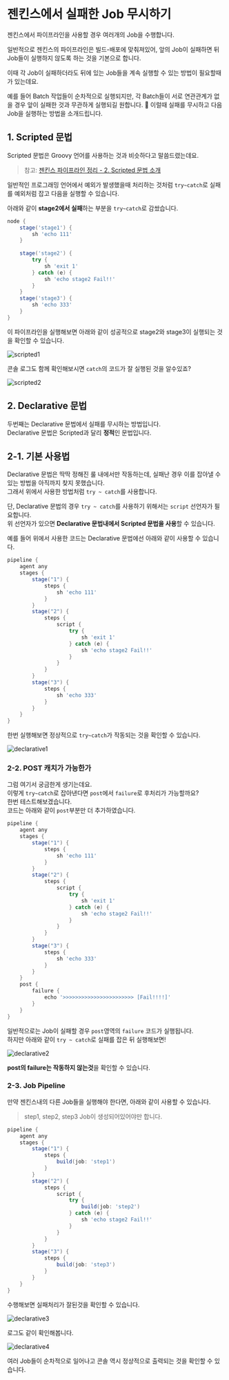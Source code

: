 # 젠킨스에서 실패한 Job 무시하기

젠킨스에서 파이프라인을 사용할 경우 여러개의 Job을 수행합니다. 
  
일반적으로 젠킨스의 파이프라인은 빌드-배포에 맞춰져있어, 앞의 Job이 실패하면 뒤 Job들이 실행하지 않도록 하는 것을 기본으로 합니다.  
  
이때 각 Job이 실패하더라도 뒤에 있는 Job들을 계속 실행할 수 있는 방법이 필요할때가 있는데요.  
  
예를 들어 Batch 작업들이 순차적으로 실행되지만, 각 Batch들이 서로 연관관계가 없을 경우 앞이 실패한 것과 무관하게 실행되길 원합니다.  
이럴때 실패를 무시하고 다음 Job을 실행하는 방법을 소개드립니다.

## 1. Scripted 문법

Scripted 문법은 Groovy 언어를 사용하는 것과 비슷하다고 말씀드렸는데요.  

> 참고: [젠킨스 파이프라인 정리 - 2. Scripted 문법 소개](https://jojoldu.tistory.com/356)

일반적인 프로그래밍 언어에서 예외가 발생했을때 처리하는 것처럼 ```try~catch```로 실패를 예외처럼 잡고 다음을 실행할 수 있습니다.  
  
아래와 같이 **stage2에서 실패**하는 부분을 ```try~catch```로 감쌌습니다.  

```groovy
node {
    stage('stage1') {
        sh 'echo 111'
    }
    
    stage('stage2') {
        try {
            sh 'exit 1'
        } catch (e) {
            sh 'echo stage2 Fail!!'
        }
    }
    stage('stage3') {
        sh 'echo 333'
    }
}

```

이 파이프라인을 실행해보면 아래와 같이 성공적으로 stage2와 stage3이 실행되는 것을 확인할 수 있습니다.

![scripted1](./images/99/scripted1.png)

콘솔 로그도 함께 확인해보시면 ```catch```의 코드가 잘 실행된 것을 알수있죠?

![scripted2](./images/99/scripted2.png)

## 2. Declarative 문법

두번째는 Declarative 문법에서 실패를 무시하는 방법입니다.  
Declarative 문법은 Scripted과 달리 **정적**인 문법입니다.  

## 2-1. 기본 사용법

Declarative 문법은 딱딱 정해진 룰 내에서만 작동하는데, 실패난 경우 이를 잡아낼 수 있는 방법을 아직까지 찾지 못했습니다.  
그래서 위에서 사용한 방법처럼 ```try ~ catch```를 사용합니다.  
  
단, Declarative 문법의 경우 ```try ~ catch```를 사용하기 위해서는 ```script``` 선언자가 필요합니다.  
위 선언자가 있으면 **Declarative 문법내에서 Scripted 문법을 사용**할 수 있습니다.  
  
예를 들어 위에서 사용한 코드는 Declarative 문법에선 아래와 같이 사용할 수 있습니다.

```groovy
pipeline {
    agent any
    stages {
        stage("1") {
            steps {
                sh 'echo 111'
            }
        }
        stage("2") {
            steps {
                script {
                    try {
                        sh 'exit 1'
                    } catch (e) {
                        sh 'echo stage2 Fail!!'
                    }
                }
            }
        }
        stage("3") {
            steps {
                sh 'echo 333'
            }
        }
    }
}
```

한번 실행해보면 정상적으로 ```try~catch```가 작동되는 것을 확인할 수 있습니다.

![declarative1](./images/99/declarative1.png)

### 2-2. POST 캐치가 가능한가

그럼 여기서 궁금한게 생기는데요.  
이렇게 ```try~catch```로 잡아낸다면 ```post```에서 ```failure```로 후처리가 가능할까요?  
한번 테스트해보겠습니다.  
코드는 아래와 같이 ```post```부분만 더 추가하였습니다.  

```groovy
pipeline {
    agent any
    stages {
        stage("1") {
            steps {
                sh 'echo 111'
            }
        }
        stage("2") {
            steps {
                script {
                    try {
                        sh 'exit 1'
                    } catch (e) {
                        sh 'echo stage2 Fail!!'
                    }
                }
            }
        }
        stage("3") {
            steps {
                sh 'echo 333'
            }
        }
    }
    post {
        failure {
            echo '>>>>>>>>>>>>>>>>>>>>>>> [Fail!!!!]'
        }
    }
}

```
  
일반적으로는 Job이 실패할 경우 ```post```영역의 ```failure``` 코드가 실행됩니다.  
하지만 아래와 같이 ```try ~ catch```로 실패를 잡은 뒤 실행해보면!

![declarative2](./images/99/declarative2.png)

**post의 failure는 작동하지 않는것**을 확인할 수 있습니다.  


### 2-3. Job Pipeline

만약 젠킨스내의 다른 Job들을 실행해야 한다면, 아래와 같이 사용할 수 있습니다.

> step1, step2, step3 Job이 생성되어있어야만 합니다.

```groovy
pipeline {
    agent any
    stages {
        stage("1") {
            steps {
                build(job: 'step1')
            }
        }
        stage("2") {
            steps {
                script {
                    try {
                        build(job: 'step2')
                    } catch (e) {
                        sh 'echo stage2 Fail!!'
                    }
                }
            }
        }
        stage("3") {
            steps {
                build(job: 'step3')
            }
        }
    }
}
```

수행해보면 실패처리가 잘된것을 확인할 수 있습니다.

![declarative3](./images/99/declarative3.png)

로그도 같이 확인해봅니다.

![declarative4](./images/99/declarative4.png)

여러 Job들이 순차적으로 일어나고 콘솔 역시 정상적으로 출력되는 것을 확인할 수 있습니다.  
